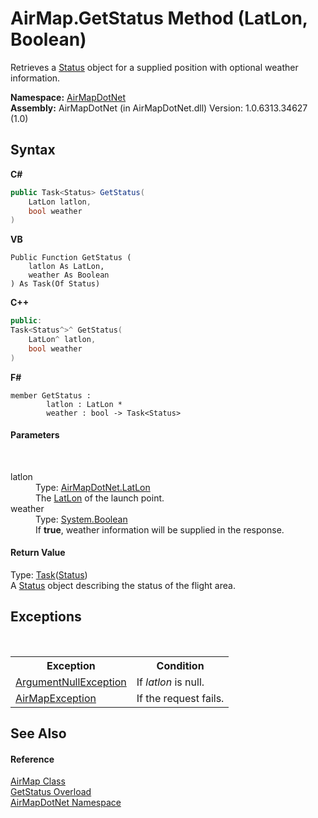 # AirMap.GetStatus Method (LatLon, Boolean)
 

Retrieves a <a href="T_AirMapDotNet_Entities_StatusAPI_Status">Status</a> object for a supplied position with optional weather information.

**Namespace:**&nbsp;<a href="N_AirMapDotNet">AirMapDotNet</a><br />**Assembly:**&nbsp;AirMapDotNet (in AirMapDotNet.dll) Version: 1.0.6313.34627 (1.0)

## Syntax

**C#**<br />
``` C#
public Task<Status> GetStatus(
	LatLon latlon,
	bool weather
)
```

**VB**<br />
``` VB
Public Function GetStatus ( 
	latlon As LatLon,
	weather As Boolean
) As Task(Of Status)
```

**C++**<br />
``` C++
public:
Task<Status^>^ GetStatus(
	LatLon^ latlon, 
	bool weather
)
```

**F#**<br />
``` F#
member GetStatus : 
        latlon : LatLon * 
        weather : bool -> Task<Status> 

```


#### Parameters
&nbsp;<dl><dt>latlon</dt><dd>Type: <a href="T_AirMapDotNet_LatLon">AirMapDotNet.LatLon</a><br />The <a href="T_AirMapDotNet_LatLon">LatLon</a> of the launch point.</dd><dt>weather</dt><dd>Type: <a href="http://msdn2.microsoft.com/en-us/library/a28wyd50" target="_blank">System.Boolean</a><br />If <b>true</b>, weather information will be supplied in the response.</dd></dl>

#### Return Value
Type: <a href="http://msdn2.microsoft.com/en-us/library/dd321424" target="_blank">Task</a>(<a href="T_AirMapDotNet_Entities_StatusAPI_Status">Status</a>)<br />A <a href="T_AirMapDotNet_Entities_StatusAPI_Status">Status</a> object describing the status of the flight area.

## Exceptions
&nbsp;<table><tr><th>Exception</th><th>Condition</th></tr><tr><td><a href="http://msdn2.microsoft.com/en-us/library/27426hcy" target="_blank">ArgumentNullException</a></td><td>If *latlon* is null.</td></tr><tr><td><a href="T_AirMapDotNet_AirMapException">AirMapException</a></td><td>If the request fails.</td></tr></table>

## See Also


#### Reference
<a href="T_AirMapDotNet_AirMap">AirMap Class</a><br /><a href="Overload_AirMapDotNet_AirMap_GetStatus">GetStatus Overload</a><br /><a href="N_AirMapDotNet">AirMapDotNet Namespace</a><br />